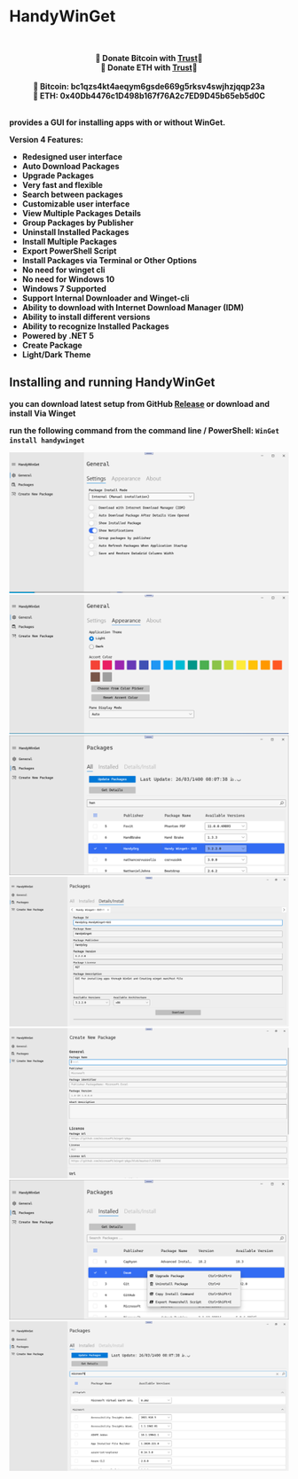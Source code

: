 # HandyWinGet
<br>
<p align="center">
	<b>🙌 Donate Bitcoin with <a href="https://link.trustwallet.com/send?coin=0&address=bc1qzs4kt4aeqym6gsde669g5rksv4swjhzjqqp23a">Trust</a>🙌</b><br>
	<b>🙌 Donate ETH with <a href="https://link.trustwallet.com/send?coin=60&address=0x40Db4476c1D498b167f76A2c7ED9D45b65eb5d0C">Trust</a>🙌</b><br><br>
	<b>🙌 Bitcoin: bc1qzs4kt4aeqym6gsde669g5rksv4swjhzjqqp23a<br><b>
	<b>🙌 ETH: 0x40Db4476c1D498b167f76A2c7ED9D45b65eb5d0C<b>
</p>
<br> 
provides a GUI for installing apps with or without WinGet.

 Version 4 Features:

- Redesigned user interface
- Auto Download Packages
- Upgrade Packages
- Very fast and flexible
- Search between packages
- Customizable user interface 
- View Multiple Packages Details
- Group Packages by Publisher
- Uninstall Installed Packages
- Install Multiple Packages
- Export PowerShell Script
- Install Packages via Terminal or Other Options
- No need for winget cli
- No need for Windows 10 
- Windows 7 Supported
- Support Internal Downloader and Winget-cli
- Ability to download with Internet Download Manager (IDM)
- Ability to install different versions
- Ability to recognize Installed Packages
- Powered by .NET 5
- Create Package
- Light/Dark Theme

## Installing and running HandyWinGet
you can download latest setup from GitHub [Release](https://github.com/HandyOrg/HandyWinGet/releases) or download and install Via Winget

run the following command from the command line / PowerShell:
`WinGet install handywinget`

![HandyWinGet](ScreenShot/1.png)
![HandyWinGet](ScreenShot/2.png)
![HandyWinGet](ScreenShot/3.png)
![HandyWinGet](ScreenShot/4.png)
![HandyWinGet](ScreenShot/5.png)
![HandyWinGet](ScreenShot/6.png)
![HandyWinGet](ScreenShot/7.png)


